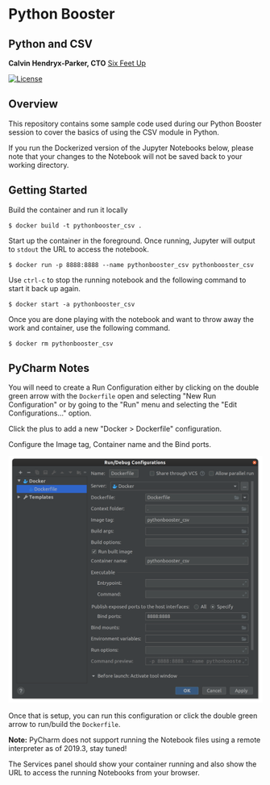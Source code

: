 # Python Booster

## Python and CSV

**Calvin Hendryx-Parker, CTO**
[Six Feet Up](http://www.sixfeetup.com)

 [![License](https://img.shields.io/badge/License-BSD%203--Clause-blue.svg)](https://opensource.org/licenses/BSD-3-Clause)
 
## Overview

This repository contains some sample code used during our Python Booster session
to cover the basics of using the CSV module in Python.

If you run the Dockerized version of the Jupyter Notebooks below, please note
that your changes to the Notebook will not be saved back to your working
directory.

## Getting Started

Build the container and run it locally

```console
$ docker build -t pythonbooster_csv .
```

Start up the container in the foreground. Once running, Jupyter will output to
`stdout` the URL to access the notebook.

```console
$ docker run -p 8888:8888 --name pythonbooster_csv pythonbooster_csv
```

Use `ctrl-c` to stop the running notebook and the following command to start
it back up again.

```console
$ docker start -a pythonbooster_csv
```

Once you are done playing with the notebook and want to throw away the work
and container, use the following command.

```console
$ docker rm pythonbooster_csv
```

## PyCharm Notes

You will need to create a Run Configuration either by clicking on the double 
green arrow with the `Dockerfile` open and selecting "New Run Configuration" or
by going to the "Run" menu and selecting the "Edit Configurations..." option.

Click the plus to add a new "Docker > Dockerfile" configuration.
  
Configure the Image tag, Container name and the Bind ports.

![PyCharm Run Configuration Window](https://raw.githubusercontent.com/sixfeetup/PythonBooster_CSV/master/images/PyCharmRunConfig.png)

Once that is setup, you can run this configuration or click the double green 
arrow to run/build the `Dockerfile`.

**Note:** PyCharm does not support running the Notebook files using a remote 
interpreter as of 2019.3, stay tuned!

The Services panel should show your container running and also show the URL to
access the running Notebooks from your browser.
